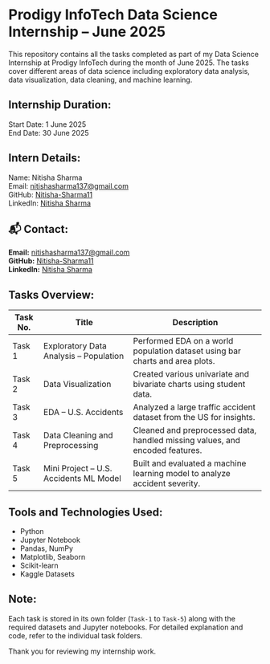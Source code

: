 # Prodigy InfoTech Data Science Internship – June 2025

This repository contains all the tasks completed as part of my Data Science Internship at Prodigy InfoTech during the month of June 2025. The tasks cover different areas of data science including exploratory data analysis, data visualization, data cleaning, and machine learning.

## Internship Duration:
Start Date: 1 June 2025  
End Date: 30 June 2025

## Intern Details:
Name: Nitisha Sharma  
Email: nitishasharma137@gmail.com  
GitHub: [Nitisha-Sharma11](https://github.com/Nitisha-Sharma11)  
LinkedIn: [Nitisha Sharma](https://www.linkedin.com/in/nitisha-sharma-0a499b369)
## 📬 Contact:

**Email:** nitishasharma137@gmail.com  
**GitHub:** [Nitisha-Sharma11](https://github.com/Nitisha-Sharma11)  
**LinkedIn:** [Nitisha Sharma](https://www.linkedin.com/in/nitisha-sharma-0a499b369)



## Tasks Overview:

| Task No. | Title                                       | Description                                                                 |
|----------|---------------------------------------------|-----------------------------------------------------------------------------|
| Task 1   | Exploratory Data Analysis – Population       | Performed EDA on a world population dataset using bar charts and area plots. |
| Task 2   | Data Visualization                           | Created various univariate and bivariate charts using student data.         |
| Task 3   | EDA – U.S. Accidents                         | Analyzed a large traffic accident dataset from the US for insights.         |
| Task 4   | Data Cleaning and Preprocessing              | Cleaned and preprocessed data, handled missing values, and encoded features.|
| Task 5   | Mini Project – U.S. Accidents ML Model       | Built and evaluated a machine learning model to analyze accident severity.  |

## Tools and Technologies Used:
- Python  
- Jupyter Notebook  
- Pandas, NumPy  
- Matplotlib, Seaborn  
- Scikit-learn  
- Kaggle Datasets  

## Note:
Each task is stored in its own folder (`Task-1` to `Task-5`) along with the required datasets and Jupyter notebooks. For detailed explanation and code, refer to the individual task folders.

Thank you for reviewing my internship work.
